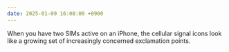 ```yaml
---
date: 2025-01-09 16:08:00 +0900
---
```


When you have two SIMs active on an iPhone, the cellular signal icons look like a growing set of increasingly concerned exclamation points.

